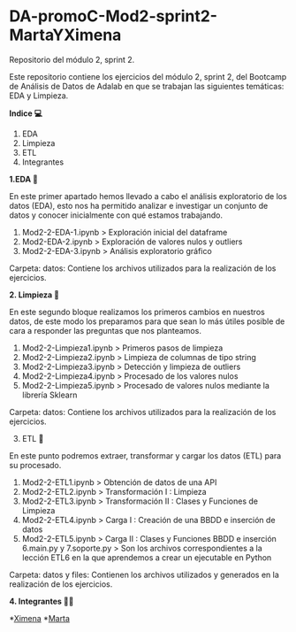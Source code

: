 # DA-promoC-Mod2-sprint2-MartaYXimena

Repositorio del módulo 2, sprint 2.

Este repositorio contiene los ejercicios del módulo 2, sprint 2, del Bootcamp de Análisis de Datos de Adalab en que se trabajan las siguientes temáticas: EDA y Limpieza.

**Indice 💻**
1. EDA
2. Limpieza
3. ETL
4. Integrantes



**1.EDA :bookmark_tabs:**

En este primer apartado hemos llevado a cabo el análisis exploratorio de los datos (EDA), esto nos ha permitido analizar e investigar un conjunto de    datos y conocer inicialmente con qué estamos trabajando.

1. Mod2-2-EDA-1.ipynb > Exploración inicial del dataframe
2. Mod2-EDA-2.ipynb > Exploración de valores nulos y outliers
3. Mod2-2-EDA-3.ipynb > Análisis exploratorio gráfico

Carpeta: datos: Contiene los archivos utilizados para la realización de los ejercicios.

  
  
**2. Limpieza 	:broom:**

En este segundo bloque realizamos los primeros cambios en nuestros datos, de este modo los preparamos para que sean lo más útiles posible de cara a         responder las preguntas que nos planteamos. 

1. Mod2-2-Limpieza1.ipynb > Primeros pasos de limpieza
2. Mod2-2-Limpieza2.ipynb > Limpieza de columnas de tipo string
3. Mod2-2-Limpieza3.ipynb > Detección y limpieza de outliers
4. Mod2-2-Limpieza4.ipynb > Procesado de los valores nulos
5. Mod2-2-Limpieza5.ipynb > Procesado de valores nulos mediante la librería Sklearn


Carpeta: datos: Contiene los archivos utilizados para la realización de los ejercicios.



3. ETL 🌠 

En este punto podremos extraer, transformar y cargar los datos (ETL) para su procesado.
    
1. Mod2-2-ETL1.ipynb > Obtención de datos de una API
2. Mod2-2-ETL2.ipynb > Transformación I : Limpieza
3. Mod2-2-ETL3.ipynb > Transformación II : Clases y Funciones de Limpieza
4. Mod2-2-ETL4.ipynb > Carga I : Creación de una BBDD e inserción de datos
5. Mod2-2-ETL5.ipynb > Carga II : Clases y Funciones BBDD e inserción
6.main.py y 7.soporte.py > Son los archivos correspondientes a la lección ETL6 en la que aprendemos a crear un ejecutable en Python
    
Carpeta: datos y files: Contienen los archivos utilizados y generados en la realización de los ejercicios.


**4. Integrantes 👩👩**
  
  *[Ximena](https://github.com/XimenaPTM)
  *[Marta](https://github.com/MartaOrdas)
